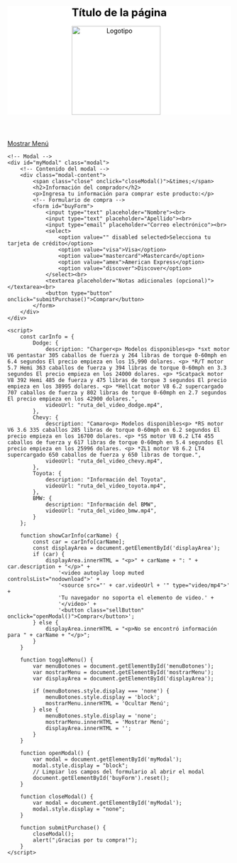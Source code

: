 <!DOCTYPE html>
<html>
<head>
    <title>CARS EL BEBOTE</title>
    <style>
        header {
            background-color: #FFFFFF;
            color: black;
            align-items: center;
            text-align: center;
        }
        header img {
            width: 200px;
            height: auto;
            margin-right: 15px;
        }
        header h1 {
            font-size: 24px;
        }
        #menuBotones {
            display: none;  /* Inicialmente oculto */
        }
        #mostrarMenu {
            margin-bottom: 10px;
            cursor: pointer;
            text-decoration: underline;
        }
        video {
            width: 320px;
            height: 240px;
            display: block;
            margin: 10px auto;
        }
        .sellButton {
            display: block;
            margin-top: 5px;
        }
        .modal {
            display: none; 
            position: fixed; 
            z-index: 1; 
            left: 0;
            top: 0;
            width: 100%; 
            height: 100%; 
            overflow: auto; 
            background-color: rgba(0,0,0,0.4); /* Fondo semitransparente */
            padding-top: 60px;
        }
        .modal-content {
            background-color: #fefefe;
            margin: 5% auto;
            padding: 20px;
            border: 1px solid #888;
            width: 80%;
        }
        .close {
            color: #aaa;
            float: right;
            font-size: 28px;
            font-weight: bold;
        }
        .close:hover,
        .close:focus {
            color: black;
            text-decoration: none;
            cursor: pointer;
        }
    </style>
</head>
<body>
    <header>
        <h1>Título de la página</h1>
        <img src="ruta_a_tu_logotipo.jpg" alt="Logotipo"/>
    </header>
    <div id="mostrarMenu" onclick="toggleMenu()">Mostrar Menú</div>
    <div id="menuBotones">
        <button onclick="showCarInfo('Dodge')">Dodge</button>
        <button onclick="showCarInfo('Chevy')">Chevy</button>
        <button onclick="showCarInfo('Toyota')">Toyota</button>
        <button onclick="showCarInfo('BMW')">BMW</button>
    </div>
    <div id="displayArea"></div>

    <!-- Modal -->
    <div id="myModal" class="modal">
        <!-- Contenido del modal -->
        <div class="modal-content">
            <span class="close" onclick="closeModal()">&times;</span>
            <h2>Información del comprador</h2>
            <p>Ingresa tu información para comprar este producto:</p>
            <!-- Formulario de compra -->
            <form id="buyForm">
                <input type="text" placeholder="Nombre"><br>
                <input type="text" placeholder="Apellido"><br>
                <input type="email" placeholder="Correo electrónico"><br>
                <select>
                    <option value="" disabled selected>Selecciona tu tarjeta de crédito</option>
                    <option value="visa">Visa</option>
                    <option value="mastercard">Mastercard</option>
                    <option value="amex">American Express</option>
                    <option value="discover">Discover</option>
                </select><br>
                <textarea placeholder="Notas adicionales (opcional)"></textarea><br>
                <button type="button" onclick="submitPurchase()">Comprar</button>
            </form>
        </div>
    </div>

    <script>
        const carInfo = {
            Dodge: {
                description: "Charger<p> Modelos disponibles<p> *sxt motor V6 pentastar 305 caballos de fuerza y 264 libras de torque 0-60mph en 6.4 segundos El precio empieza en los 15,990 dolares. <p> *R/T motor 5.7 Hemi 363 caballos de fuerza y 394 libras de torque 0-60mph en 3.3 segundos El precio empieza en los 24000 dolares. <p> *Scatpack motor V8 392 Hemi 485 de fuerza y 475 libras de torque 3 segundos El precio empieza en los 38995 dolares. <p> *Hellcat motor V8 6.2 supercargado 707 caballos de fuerza y 802 libras de torque 0-60mph en 2.7 segundos El precio empieza en los 42900 dolares.",
                videoUrl: "ruta_del_video_dodge.mp4",
            },
            Chevy: {
                description: "Camaro<p> Modelos disponibles<p> *RS motor V6 3.6 335 caballos 285 libras de torque 0-60mph en 6.2 segundos El precio empieza en los 16700 dolares. <p> *SS motor V8 6.2 LT4 455 caballos de fuerza y 617 libras de torque 0-60mph en 5.4 segundos El precio empieza en los 25996 dolares. <p> *ZL1 motor V8 6.2 LT4 supercargado 650 caballos de fuerza y 650 libras de torque.",
                videoUrl: "ruta_del_video_chevy.mp4",
            },
            Toyota: {
                description: "Información del Toyota",
                videoUrl: "ruta_del_video_toyota.mp4",
            },
            BMW: {
                description: "Información del BMW",
                videoUrl: "ruta_del_video_bmw.mp4",
            }
        };

        function showCarInfo(carName) {
            const car = carInfo[carName];
            const displayArea = document.getElementById('displayArea');
            if (car) {
                displayArea.innerHTML = "<p>" + carName + ": " + car.description + "</p>" +
                    '<video autoplay loop muted controlsList="nodownload">' +
                    '<source src="' + car.videoUrl + '" type="video/mp4">' +
                    'Tu navegador no soporta el elemento de video.' +
                    '</video>' +
                    '<button class="sellButton" onclick="openModal()">Comprar</button>';
            } else {
                displayArea.innerHTML = "<p>No se encontró información para " + carName + "</p>";
            }
        }

        function toggleMenu() {
            var menuBotones = document.getElementById('menuBotones');
            var mostrarMenu = document.getElementById('mostrarMenu');
            var displayArea = document.getElementById('displayArea');

            if (menuBotones.style.display === 'none') {
                menuBotones.style.display = 'block';
                mostrarMenu.innerHTML = 'Ocultar Menú';
            } else {
                menuBotones.style.display = 'none';
                mostrarMenu.innerHTML = 'Mostrar Menú';
                displayArea.innerHTML = '';
            }
        }

        function openModal() {
            var modal = document.getElementById('myModal');
            modal.style.display = "block";
            // Limpiar los campos del formulario al abrir el modal
            document.getElementById('buyForm').reset();
        }

        function closeModal() {
            var modal = document.getElementById('myModal');
            modal.style.display = "none";
        }

        function submitPurchase() {
            closeModal();
            alert("¡Gracias por tu compra!");
        }
    </script>
</body>
</html>
